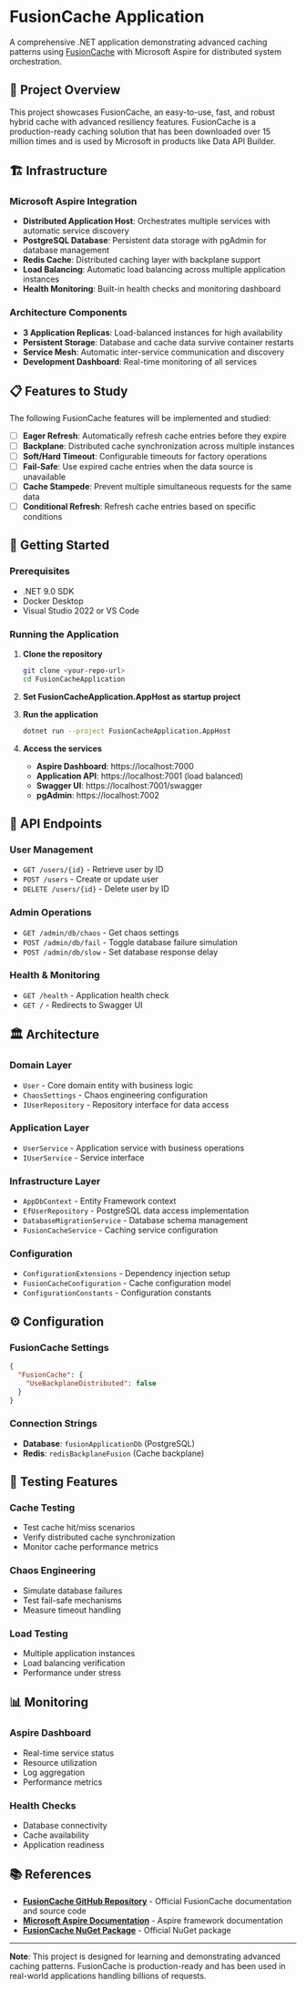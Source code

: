 # FusionCache Application

A comprehensive .NET application demonstrating advanced caching patterns using [FusionCache](https://github.com/ZiggyCreatures/FusionCache/tree/main) with Microsoft Aspire for distributed system orchestration.

## 🎯 Project Overview

This project showcases FusionCache, an easy-to-use, fast, and robust hybrid cache with advanced resiliency features. FusionCache is a production-ready caching solution that has been downloaded over 15 million times and is used by Microsoft in products like Data API Builder.

## 🏗️ Infrastructure

### **Microsoft Aspire Integration**
- **Distributed Application Host**: Orchestrates multiple services with automatic service discovery
- **PostgreSQL Database**: Persistent data storage with pgAdmin for database management
- **Redis Cache**: Distributed caching layer with backplane support
- **Load Balancing**: Automatic load balancing across multiple application instances
- **Health Monitoring**: Built-in health checks and monitoring dashboard

### **Architecture Components**
- **3 Application Replicas**: Load-balanced instances for high availability
- **Persistent Storage**: Database and cache data survive container restarts
- **Service Mesh**: Automatic inter-service communication and discovery
- **Development Dashboard**: Real-time monitoring of all services

## 📋 Features to Study

The following FusionCache features will be implemented and studied:

- [ ] **Eager Refresh**: Automatically refresh cache entries before they expire
- [ ] **Backplane**: Distributed cache synchronization across multiple instances
- [ ] **Soft/Hard Timeout**: Configurable timeouts for factory operations
- [ ] **Fail-Safe**: Use expired cache entries when the data source is unavailable
- [ ] **Cache Stampede**: Prevent multiple simultaneous requests for the same data
- [ ] **Conditional Refresh**: Refresh cache entries based on specific conditions

## 🚀 Getting Started

### Prerequisites
- .NET 9.0 SDK
- Docker Desktop
- Visual Studio 2022 or VS Code

### Running the Application

1. **Clone the repository**
   ```bash
   git clone <your-repo-url>
   cd FusionCacheApplication
   ```

2. **Set FusionCacheApplication.AppHost as startup project**

3. **Run the application**
   ```bash
   dotnet run --project FusionCacheApplication.AppHost
   ```

4. **Access the services**
   - **Aspire Dashboard**: https://localhost:7000
   - **Application API**: https://localhost:7001 (load balanced)
   - **Swagger UI**: https://localhost:7001/swagger
   - **pgAdmin**: https://localhost:7002

## 🔌 API Endpoints

### User Management
- `GET /users/{id}` - Retrieve user by ID
- `POST /users` - Create or update user
- `DELETE /users/{id}` - Delete user by ID

### Admin Operations
- `GET /admin/db/chaos` - Get chaos settings
- `POST /admin/db/fail` - Toggle database failure simulation
- `POST /admin/db/slow` - Set database response delay

### Health & Monitoring
- `GET /health` - Application health check
- `GET /` - Redirects to Swagger UI

## 🏛️ Architecture

### **Domain Layer**
- `User` - Core domain entity with business logic
- `ChaosSettings` - Chaos engineering configuration
- `IUserRepository` - Repository interface for data access

### **Application Layer**
- `UserService` - Application service with business operations
- `IUserService` - Service interface

### **Infrastructure Layer**
- `AppDbContext` - Entity Framework context
- `EfUserRepository` - PostgreSQL data access implementation
- `DatabaseMigrationService` - Database schema management
- `FusionCacheService` - Caching service configuration

### **Configuration**
- `ConfigurationExtensions` - Dependency injection setup
- `FusionCacheConfiguration` - Cache configuration model
- `ConfigurationConstants` - Configuration constants

## ⚙️ Configuration

### **FusionCache Settings**
```json
{
  "FusionCache": {
    "UseBackplaneDistributed": false
  }
}
```

### **Connection Strings**
- **Database**: `fusionApplicationDb` (PostgreSQL)
- **Redis**: `redisBackplaneFusion` (Cache backplane)

## 🧪 Testing Features

### **Cache Testing**
- Test cache hit/miss scenarios
- Verify distributed cache synchronization
- Monitor cache performance metrics

### **Chaos Engineering**
- Simulate database failures
- Test fail-safe mechanisms
- Measure timeout handling

### **Load Testing**
- Multiple application instances
- Load balancing verification
- Performance under stress

## 📊 Monitoring

### **Aspire Dashboard**
- Real-time service status
- Resource utilization
- Log aggregation
- Performance metrics

### **Health Checks**
- Database connectivity
- Cache availability
- Application readiness

## 📚 References

- **[FusionCache GitHub Repository](https://github.com/ZiggyCreatures/FusionCache/tree/main)** - Official FusionCache documentation and source code
- **[Microsoft Aspire Documentation](https://learn.microsoft.com/en-us/dotnet/aspire/)** - Aspire framework documentation
- **[FusionCache NuGet Package](https://www.nuget.org/packages/ZiggyCreatures.FusionCache)** - Official NuGet package

---

**Note**: This project is designed for learning and demonstrating advanced caching patterns. FusionCache is production-ready and has been used in real-world applications handling billions of requests.
